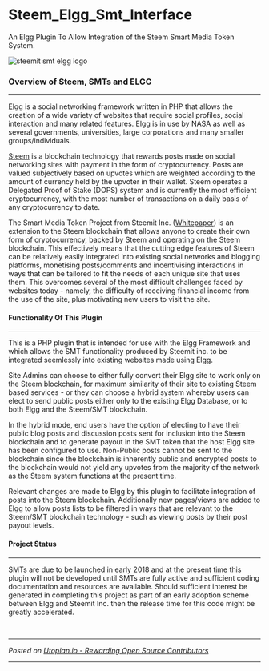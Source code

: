 # Steem_Elgg_Smt_Interface
An Elgg Plugin To Allow Integration of the Steem Smart Media Token System.

![steemit smt elgg logo](https://i.imgur.com/uEmNHT4.png)

### Overview of Steem, SMTs and ELGG
---
[Elgg](https://www.elgg.org) is a social networking framework written in PHP that allows the creation of a wide variety of websites that require social profiles, social interaction and many related features.  Elgg is in use by NASA as well as several governments, universities, large corporations and many smaller groups/individuals.

[Steem](https://www.steemit.com) is a blockchain technology that rewards posts made on social networking sites with payment in the form of cryptocurrency. Posts are valued subjectively based on upvotes which are weighted according to the amount of currency held by the upvoter in their wallet. Steem operates a Delegated Proof of Stake (DOPS) system and is currently the most efficient cryptocurrency, with the most number of transactions on a daily basis of any cryptocurrency to date.

The Smart Media Token Project from Steemit Inc. ([Whitepaper](https://smt.steem.io/smt-whitepaper.pdf)) is an extension to the Steem blockchain that allows anyone to create their own form of cryptocurrency, backed by Steem and operating on the Steem blockchain. This effectively means that the cutting edge features of Steem can be relatively easily integrated into existing social networks and blogging platforms, monetising posts/comments and incentivising interactions in ways that can be tailored to fit the needs of each unique site that uses them. This overcomes several of the most difficult challenges faced by websites today - namely, the difficulty of receiving financial income from the use of the site, plus motivating new users to visit the site.

#### Functionality Of This Plugin
---
This is a PHP plugin that is intended for use with the Elgg Framework and which allows the SMT functionality produced by Steemit inc. to be integrated seemlessly into existing websites made using Elgg. 

Site Admins can choose to either fully convert their Elgg site to work only on the Steem blockchain, for maximum similarity of their site to existing Steem based services - or they can choose a hybrid system whereby users can elect to send public posts either only to the existing Elgg Database, or to both Elgg and the Steem/SMT blockchain.

In the hybrid mode, end users have the option of electing to have their public blog posts and discussion posts sent for inclusion into the Steem blockchain and to generate payout in the SMT token that the host Elgg site has been configured to use. Non-Public posts cannot be sent to the blockchain since the blockchain is inherently public and encrypted posts to the blockchain would not yield any upvotes from the majority of the network as the Steem system functions at the present time.

Relevant changes are made to Elgg by this plugin to facilitate integration of posts into the Steem blockchain. Additionally new pages/views are added to Elgg to allow posts lists to be filtered in ways that are relevant to the Steem/SMT blockchain technology - such as viewing posts by their post payout levels.

#### Project Status
---
SMTs are due to be launched in early 2018 and at the present time this plugin will not be developed until SMTs are fully active and sufficient coding documentation and resources are available. Should sufficient interest be generated in completing this project as part of an early adoption scheme between Elgg and Steemit Inc. then the release time for this code might be greatly accelerated.

<br /><hr/><em>Posted on <a href="https://utopian.io/utopian-io/@ura-soul/smt-interface-for-elgg-social-networking-framework-initial-concept-and-project-outline">Utopian.io -  Rewarding Open Source Contributors</a></em><hr/>
